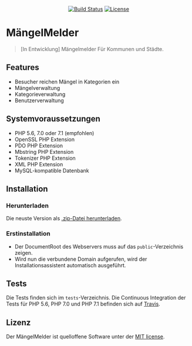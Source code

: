 <p align="center">
<a href="https://travis-ci.org/PascaleBeier/MaengelMelder"><img src="https://travis-ci.org/PascaleBeier/MaengelMelder.svg" alt="Build Status"></a>
<a href="https://packagist.org/packages/pascalebeier/maengelmelder"><img src="https://poser.pugx.org/pascalebeier/maengelmelder/license.svg" alt="License"></a>
</p>

# MängelMelder

> [In Entwicklung] Mängelmelder Für Kommunen und Städte.

## Features

- Besucher reichen Mängel in Kategorien ein
- Mängelverwaltung
- Kategorieverwaltung
- Benutzerverwaltung

## Systemvoraussetzungen

- PHP 5.6, 7.0 oder 7.1 (empfohlen)
- OpenSSL PHP Extension
- PDO PHP Extension
- Mbstring PHP Extension
- Tokenizer PHP Extension
- XML PHP Extension
- MySQL-kompatible Datenbank

## Installation

### Herunterladen

Die neuste Version als [.zip-Datei herunterladen](https://github.com/PascaleBeier/MaengelMelder/archive/master.zip).

### Erstinstallation

- Der DocumentRoot des Webservers muss auf das `public`-Verzeichnis zeigen.
- Wird nun die verbundene Domain aufgerufen, wird der Installationsassistent automatisch ausgeführt.

## Tests

Die Tests finden sich im `tests`-Verzeichnis. Die Continuous Integration der Tests
für PHP 5.6, PHP 7.0 und PHP 7.1 befinden sich auf [Travis](https://travis-ci.org/PascaleBeier/MaengelMelder).

## Lizenz

Der MängelMelder ist quelloffene Software unter der [MIT license](http://opensource.org/licenses/MIT).
